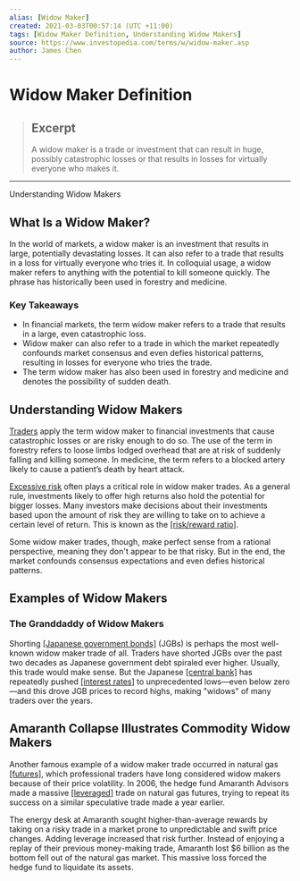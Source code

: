 ```yaml
---
alias: [Widow Maker]
created: 2021-03-03T00:57:14 (UTC +11:00)
tags: [Widow Maker Definition, Understanding Widow Makers]
source: https://www.investopedia.com/terms/w/widow-maker.asp
author: James Chen
---
```


# Widow Maker Definition

> ## Excerpt
> A widow maker is a trade or investment that can result in huge, possibly catastrophic losses or that results in losses for virtually everyone who makes it.

---

Understanding Widow Makers
## What Is a Widow Maker?

In the world of markets, a widow maker is an investment that results in large, potentially devastating losses. It can also refer to a trade that results in a loss for virtually everyone who tries it. In colloquial usage, a widow maker refers to anything with the potential to kill someone quickly. The phrase has historically been used in forestry and medicine.

### Key Takeaways

-   In financial markets, the term widow maker refers to a trade that results in a large, even catastrophic loss.
-   Widow maker can also refer to a trade in which the market repeatedly confounds market consensus and even defies historical patterns, resulting in losses for everyone who tries the trade.
-   The term widow maker has also been used in forestry and medicine and denotes the possibility of sudden death.

## Understanding Widow Makers

[Traders](https://www.investopedia.com/terms/t/trader.asp) apply the term widow maker to financial investments that cause catastrophic losses or are risky enough to do so. The use of the term in forestry refers to loose limbs lodged overhead that are at risk of suddenly falling and killing someone. In medicine, the term refers to a blocked artery likely to cause a patient’s death by heart attack.

[Excessive risk](https://www.investopedia.com/terms/r/risk.asp) often plays a critical role in widow maker trades. As a general rule, investments likely to offer high returns also hold the potential for bigger losses. Many investors make decisions about their investments based upon the amount of risk they are willing to take on to achieve a certain level of return. This is known as the [[risk/reward ratio]](https://www.investopedia.com/terms/r/riskrewardratio.asp).

Some widow maker trades, though, make perfect sense from a rational perspective, meaning they don't appear to be that risky. But in the end, the market confounds consensus expectations and even defies historical patterns.

## Examples of Widow Makers

### The Granddaddy of Widow Makers

Shorting [[Japanese government bonds]](https://www.investopedia.com/terms/j/jgb.asp) (JGBs) is perhaps the most well-known widow maker trade of all. Traders have shorted JGBs over the past two decades as Japanese government debt spiraled ever higher. Usually, this trade would make sense. But the Japanese [[central bank]](https://www.investopedia.com/terms/c/centralbank.asp) has repeatedly pushed [[interest rates]](https://www.investopedia.com/terms/i/interestrate.asp) to unprecedented lows—even below zero—and this drove JGB prices to record highs, making "widows" of many traders over the years.

## Amaranth Collapse Illustrates Commodity Widow Makers

Another famous example of a widow maker trade occurred in natural gas [[futures]](https://www.investopedia.com/terms/f/futures.asp), which professional traders have long considered widow makers because of their price volatility. In 2006, the hedge fund Amaranth Advisors made a massive [[leveraged]](https://www.investopedia.com/terms/l/leverage.asp) trade on natural gas futures, trying to repeat its success on a similar speculative trade made a year earlier.

The energy desk at Amaranth sought higher-than-average rewards by taking on a risky trade in a market prone to unpredictable and swift price changes. Adding leverage increased that risk further. Instead of enjoying a replay of their previous money-making trade, Amaranth lost $6 billion as the bottom fell out of the natural gas market. This massive loss forced the hedge fund to liquidate its assets.
